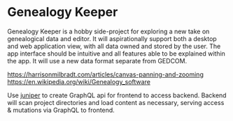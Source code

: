 # Genealogy Keeper

Genealogy Keeper is a hobby side-project for exploring a new take on genealogical data and editor. It will aspirationally support both a desktop and web application view, with all data owned and stored by the user. The app interface should be intuitive and all features able to be explained within the app. It will use a new data format separate from GEDCOM.

https://harrisonmilbradt.com/articles/canvas-panning-and-zooming
https://en.wikipedia.org/wiki/Genealogy_software

Use [juniper](https://docs.rs/juniper/latest/juniper/) to create GraphQL api for frontend to access backend. Backend will scan project directories and load content as necessary, serving access & mutations via GraphQL to frontend.
